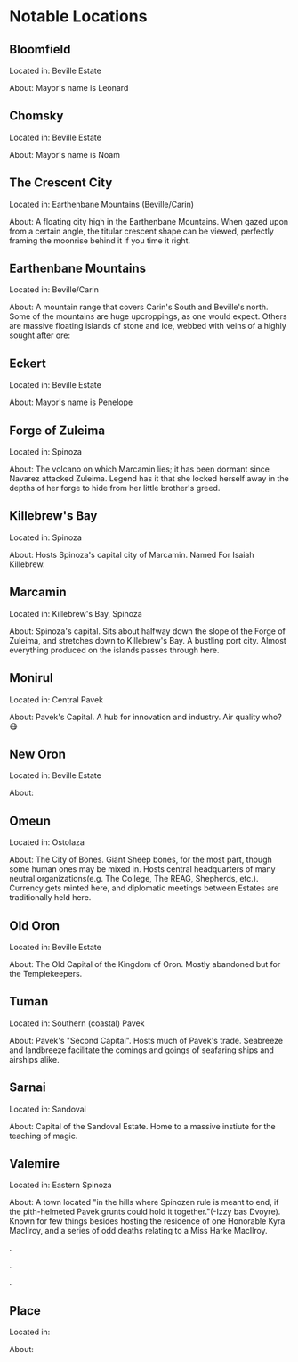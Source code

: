 # Notable Locations

## Bloomfield
Located in: Beville Estate 

About: Mayor's name is Leonard

## Chomsky
Located in: Beville Estate 

About: Mayor's name is Noam

## The Crescent City
Located in: Earthenbane Mountains (Beville/Carin)

About: A floating city high in the Earthenbane Mountains. When gazed upon from a certain angle, the titular crescent shape can be viewed, perfectly framing the moonrise behind it if you time it right.

## Earthenbane Mountains 
Located in: Beville/Carin

About: A mountain range that covers Carin's South and Beville's north. Some of the mountains are huge upcroppings, as one would expect. Others are massive floating islands of stone and ice, webbed with veins of a highly sought after ore: 

## Eckert
Located in: Beville Estate 

About: Mayor's name is Penelope 

## Forge of Zuleima
Located in: Spinoza

About: The volcano on which Marcamin lies; it has been dormant since Navarez attacked Zuleima. Legend has it that she locked herself away in the depths of her forge to hide from her little brother's greed.

## Killebrew's Bay
Located in: Spinoza

About: Hosts Spinoza's capital city of Marcamin. Named For Isaiah Killebrew.

## Marcamin
Located in: Killebrew's Bay, Spinoza

About: Spinoza's capital. Sits about halfway down the slope of the Forge of Zuleima, and stretches down to Killebrew's Bay. A bustling port city. Almost everything produced on the islands passes through here.

## Monirul
Located in: Central Pavek

About: Pavek's Capital. A hub for innovation and industry. Air quality who? 😷

## New Oron
Located in: Beville Estate 

About: 

## Omeun
Located in: Ostolaza

About: The City of Bones. Giant Sheep bones, for the most part, though some human ones may be mixed in. Hosts central headquarters of many neutral organizations(e.g. The College, The REAG, Shepherds, etc.). Currency gets minted here, and diplomatic meetings between Estates are traditionally held here.

## Old Oron
Located in: Beville Estate 

About: The Old Capital of the Kingdom of Oron. Mostly abandoned but for the Templekeepers.

## Tuman
Located in: Southern (coastal) Pavek

About: Pavek's "Second Capital". Hosts much of Pavek's trade. Seabreeze and landbreeze facilitate the comings and goings of seafaring ships and airships alike.

## Sarnai
Located in: Sandoval

About: Capital of the Sandoval Estate. Home to a massive instiute for the teaching of magic.

## Valemire
Located in: Eastern Spinoza

About: A town located "in the hills where Spinozen rule is meant to end, if the pith-helmeted Pavek grunts could hold it together."(-Izzy bas Dvoyre). Known for few things besides hosting the residence of one Honorable Kyra MacIlroy, and a series of odd deaths relating to a Miss Harke MacIlroy.


.

.

.
## Place
Located in: 

About: 
